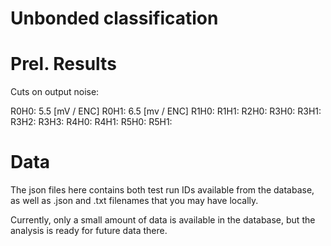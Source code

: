# Unbonded classification


# Prel. Results

Cuts on output noise:

R0H0: 5.5 [mV / ENC]
R0H1: 6.5 [mv / ENC]
R1H0:
R1H1:
R2H0:
R3H0:
R3H1:
R3H2:
R3H3:
R4H0:
R4H1:
R5H0:
R5H1:

# Data
The json files here contains both test run IDs available from the database, as well as .json and .txt filenames that you may have locally. 

Currently, only a small amount of data is available in the database, but the analysis is ready for future data there. 
